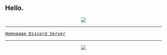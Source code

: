 ## Hello. 

<p align="center">

<a href="https://dsc.bio/praxand">
  <img src="https://discord.c99.nl/widget/theme-3/496737597629136896.png" />
</a>

<hr />

<kbd>
  <a href="https://praxand.tk">
    Homepage
  </a>
</kbd>

<kbd>
  <a href="https://dsc.gg/praxand">
    Discord Server
  </a>
</kbd>

<hr />

<p align="center">

<a>
  <img src="https://github-readme-stats.vercel.app/api?username=praxand&show_icons=true&theme=dark" />
</a>
  
